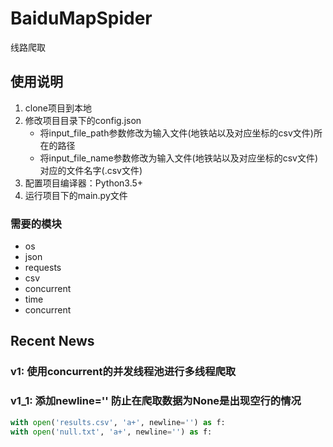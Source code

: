 # BaiduMapSpider
线路爬取

## 使用说明
1. clone项目到本地
2. 修改项目目录下的config.json 
    - 将input_file_path参数修改为输入文件(地铁站以及对应坐标的csv文件)所在的路径
    - 将input_file_name参数修改为输入文件(地铁站以及对应坐标的csv文件)对应的文件名字(.csv文件)
3. 配置项目编译器：Python3.5+
4. 运行项目下的main.py文件

### 需要的模块
- os
- json
- requests
- csv
- concurrent
- time
- concurrent

## Recent News
### v1: 使用concurrent的并发线程池进行多线程爬取

### v1_1: 添加newline='' 防止在爬取数据为None是出现空行的情况

```python
with open('results.csv', 'a+', newline='') as f:
with open('null.txt', 'a+', newline='') as f:
```